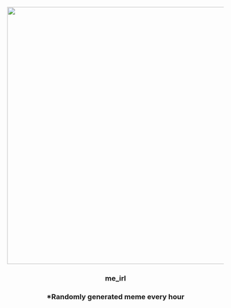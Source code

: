<p align="center">
        <img src="https://i.redd.it/jq9z8vympt191.jpg" width="600" height="600">
        </p>
        <h3 align="center">me_irl</h3>
        <h3 align="center">*Randomly generated meme every hour</h3>
    